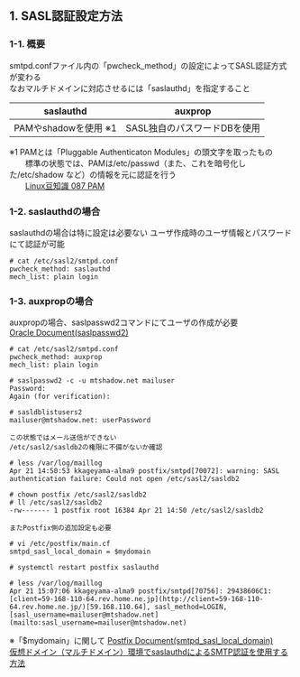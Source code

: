 ## 1. SASL認証設定方法
### 1-1. 概要
smtpd.confファイル内の「pwcheck_method」の設定によってSASL認証方式が変わる  
なおマルチドメインに対応させるには「saslauthd」を指定すること  

| saslauthd | auxprop |
| --- | --- |
| PAMやshadowを使用 ※1 | SASL独自のパスワードDBを使用 |

※1 PAMとは「Pluggable Authenticaton Modules」の頭文字を取ったもの  
　　標準の状態では、PAMは/etc/passwd（また、これを暗号化した/etc/shadow など）の情報を元に認証を行う  
　　[Linux豆知識 087 PAM](https://linuc.org/study/knowledge/417/)


### 1-2. saslauthdの場合
saslauthdの場合は特に設定は必要ない
ユーザ作成時のユーザ情報とパスワードにて認証が可能
```
# cat /etc/sasl2/smtpd.conf
pwcheck_method: saslauthd
mech_list: plain login
```

### 1-3. auxpropの場合
auxpropの場合、saslpasswd2コマンドにてユーザの作成が必要  
[Oracle Document(saslpasswd2)](https://docs.oracle.com/cd/E75431_01/html/E72377/saslpasswd2-8.html)
```
# cat /etc/sasl2/smtpd.conf
pwcheck_method: auxprop
mech_list: plain login

# saslpasswd2 -c -u mtshadow.net mailuser
Password:
Again (for verification):

# sasldblistusers2
mailuser@mtshadow.net: userPassword

この状態ではメール送信ができない
/etc/sasl2/sasldb2の権限に不備がないか確認

# less /var/log/maillog
Apr 21 14:50:53 kkageyama-alma9 postfix/smtpd[70072]: warning: SASL authentication failure: Could not open /etc/sasl2/sasldb2

# chown postfix /etc/sasl2/sasldb2
# ll /etc/sasl2/sasldb2
-rw------- 1 postfix root 16384 Apr 21 14:50 /etc/sasl2/sasldb2

またPostfix側の追加設定も必要

# vi /etc/postfix/main.cf
smtpd_sasl_local_domain = $mydomain

# systemctl restart postfix saslauthd

# less /var/log/maillog
Apr 21 15:07:06 kkageyama-alma9 postfix/smtpd[70756]: 29438606C1: [client=59-168-110-64.rev.home.ne.jp](http://client=59-168-110-64.rev.home.ne.jp/)[59.168.110.64], sasl_method=LOGIN, [sasl_username=mailuser@mtshadow.net](mailto:sasl_username=mailuser@mtshadow.net)
```

※「$mydomain」に関して
[Postfix Document(smtpd_sasl_local_domain)](https://www.postfix-jp.info/trans-2.3/jhtml/postconf.5.html#smtpd_sasl_local_domain)  
[仮想ドメイン（マルチドメイン）環境でsaslauthdによるSMTP認証を使用する方法](https://linux-svr.com/tips/%E3%83%A1%E3%83%BC%E3%83%AB%E3%82%B5%E3%83%BC%E3%83%90/10.php)
